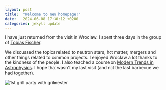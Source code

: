 ```yaml
---
layout: post
title:  "Welcome to new homepage!"
date:   2024-06-08 17:30:12 +0200
categories: jekyll update
---
```


I have just returned from the visit in Wroclaw. I spent three days in the group of [Tobias Fischer](http://www.ift.uni.wroc.pl/~fischer/). 

We discussed the topics related to neutron stars, hot matter, mergers and other things related to common projects. I enjoyed Wroclaw a lot thanks to the kindness of the people. I also teached a course on [Modern Trends in Astrophysics](https://murbanec.github.io/jekyll/update/2024/06/07/Modern-trends.html). I hope that wasn't my last visit (and not the last barbecue we had together).


![1st grill party with grilmester](/images/first_party.png)
